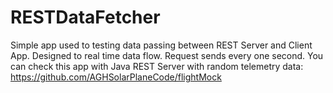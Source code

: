 # RESTDataFetcher
Simple app used to testing data passing between REST Server and Client App. Designed to real time data flow. Request sends every one second. You can check this app with Java REST Server with random telemetry data: https://github.com/AGHSolarPlaneCode/flightMock

